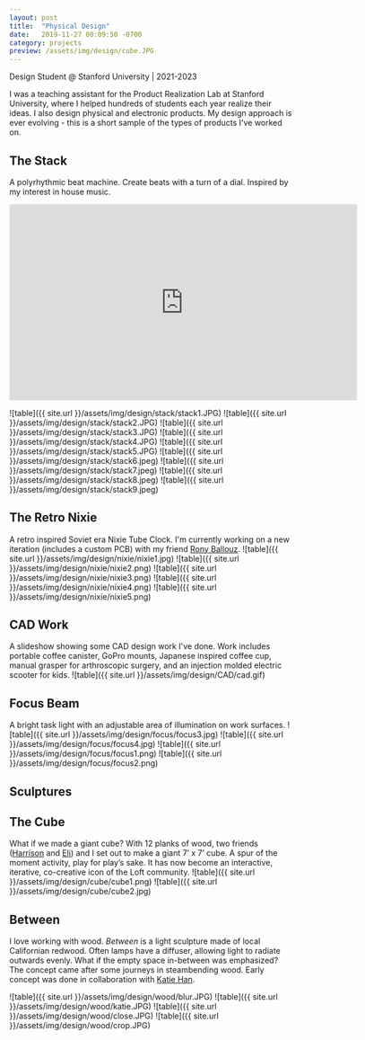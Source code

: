 ```yaml
---
layout: post
title:  "Physical Design"
date:   2019-11-27 00:09:50 -0700
category: projects
preview: /assets/img/design/cube.JPG
---
```


Design Student @ Stanford University | 2021-2023

I was a teaching assistant for the Product Realization Lab at Stanford University, where I helped hundreds of students each year realize their ideas. I also design physical and electronic products. My design approach is ever evolving - this is a short sample of the types of products I've worked on.

## The Stack
A polyrhythmic beat machine. Create beats with a turn of a dial. Inspired by my interest in house music.
<iframe width="620" height="348.75" src="https://www.youtube.com/embed/pO1b80tla-w" title="YouTube video player" frameborder="0" allow="accelerometer; autoplay; clipboard-write; encrypted-media; gyroscope; picture-in-picture" allowfullscreen> </iframe>

![table]({{ site.url }}/assets/img/design/stack/stack1.JPG)
![table]({{ site.url }}/assets/img/design/stack/stack2.JPG)
![table]({{ site.url }}/assets/img/design/stack/stack3.JPG)
![table]({{ site.url }}/assets/img/design/stack/stack4.JPG)
![table]({{ site.url }}/assets/img/design/stack/stack5.JPG)
![table]({{ site.url }}/assets/img/design/stack/stack6.jpeg)
![table]({{ site.url }}/assets/img/design/stack/stack7.jpeg)
![table]({{ site.url }}/assets/img/design/stack/stack8.jpeg)
![table]({{ site.url }}/assets/img/design/stack/stack9.jpeg)

## The Retro Nixie
A retro inspired Soviet era Nixie Tube Clock. I'm currently working on a new iteration (includes a custom PCB) with my friend [Rony Ballouz](https://rballouz.me/).
![table]({{ site.url }}/assets/img/design/nixie/nixie1.jpg)
![table]({{ site.url }}/assets/img/design/nixie/nixie2.png)
![table]({{ site.url }}/assets/img/design/nixie/nixie3.png)
![table]({{ site.url }}/assets/img/design/nixie/nixie4.png)
![table]({{ site.url }}/assets/img/design/nixie/nixie5.png)

## CAD Work
A slideshow showing some CAD design work I've done. Work includes portable coffee canister, GoPro mounts, Japanese inspired coffee cup, manual grasper for arthroscopic surgery, and an injection molded electric scooter for kids.
![table]({{ site.url }}/assets/img/design/CAD/cad.gif)

## Focus Beam
A bright task light with an adjustable area of illumination on work surfaces.
![table]({{ site.url }}/assets/img/design/focus/focus3.jpg)
![table]({{ site.url }}/assets/img/design/focus/focus4.jpg)
![table]({{ site.url }}/assets/img/design/focus/focus1.png)
![table]({{ site.url }}/assets/img/design/focus/focus2.png)

## Sculptures

## The Cube
What if we made a giant cube? With 12 planks of wood, two friends ([Harrison](https://harrisonlin.com/) and [Eli](https://elidavis11.wixsite.com/elidavisdesignold)) and I set out to make a giant 7’ x 7’ cube. A spur of the moment activity, play for play’s sake. It has now become an interactive, iterative, co-creative icon of the Loft community.
![table]({{ site.url }}/assets/img/design/cube/cube1.png)
![table]({{ site.url }}/assets/img/design/cube/cube2.jpg)

## Between
I love working with wood. _Between_ is a light sculpture made of local Californian redwood. Often lamps have a diffuser, allowing light to radiate outwards evenly. What if the empty space in-between was emphasized? The concept came after some journeys in steambending wood. Early concept was done in collaboration with [Katie Han](https://katie-han.com/).

![table]({{ site.url }}/assets/img/design/wood/blur.JPG)
![table]({{ site.url }}/assets/img/design/wood/katie.JPG)
![table]({{ site.url }}/assets/img/design/wood/close.JPG)
![table]({{ site.url }}/assets/img/design/wood/crop.JPG)
